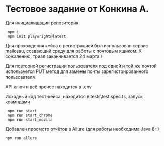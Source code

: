 # Тестовое задание от Конкина А.

Для инициалищации репозитория

```
 npm i
 npm init playwright@latest
```

Для прохождения кейса с регистрацией был использован сервис mailosau, создающий среду для работы с почтовым ящиком. К сожалению, триал заканчивается 24 марта:/

Для повторной регистрации пользователя под одной и той же почтой используется PUT метод для замены почты зарегистрированного пользователя

API ключ и всё прочее находится в .env

Исходный код тест-кейса, находится в tests\test.spec.ts, запуск коамндами

```
 npm run start
 npm run start_chrome
 npm run start_mozila
```

Добавлен просмотр отчётов в Allure (для работы необходима Java 8+)

```
npm run allure
```
